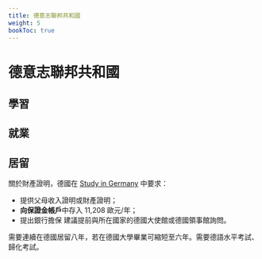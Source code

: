 ```yaml
---
title: 德意志聯邦共和國
weight: 5
bookToc: true
---
```


# 德意志聯邦共和國

## 學習


## 就業



## 居留

關於財產證明，德國在 [Study in Germany](https://www.study-in-germany.de/en/plan-your-studies/requirements/proof-of-financing/) 中要求：
- 提供父母收入證明或財產證明；
- **向保證金帳戶**中存入 11,208 歐元/年；
- 提出銀行擔保
建議提前與所在國家的德國大使館或德國領事館詢問。

需要連續在德國居留八年，若在德國大學畢業可縮短至六年。需要德語水平考試、歸化考試。
